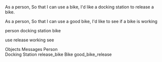 As a person,
So that I can use a bike,
I'd like a docking station to release a bike.

As a person,
So that I can use a good bike,
I'd like to see if a bike is working

person
docking station
bike

use
release
working
see

Objects                         Messages
Person  
Docking Station            release_bike
Bike                               good_bike_release
